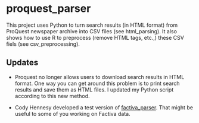 # proquest_parser

This project uses Python to turn search results (in HTML format) from ProQuest newspaper archive into CSV files (see html_parsing). It also shows how to use R to preprocess (remove HTML tags, etc.,) these CSV fiels (see csv_preprocessing).


## Updates

- Proquest no longer allows users to download search results in HTML format. One way you can get around this problem is to print search results and save them as HTML files. I updated my Python script according to this new method.

- Cody Hennesy developed a test version of [factiva_parser](https://github.com/chennesy/factiva_parser). That might be useful to some of you working on Factiva data. 
